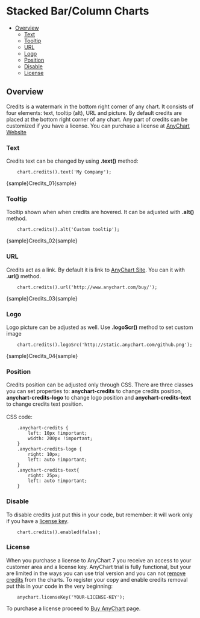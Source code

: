 # Stacked Bar/Column Charts

 * [Overview](#overview)
   * [Text](#text)
   * [Tooltip](#tooltip)
   * [URL](#url)
   * [Logo](#logo)
   * [Position](#position)
   * [Disable](#disable)
   * [License](#license)

## Overview

Credits is a watermark in the bottom right corner of any chart. It consists of four elements: text, tooltip (alt), URL and picture. By default credits are placed at the bottom right corner of any chart. Any part of credits can be customized if you have a license. You can purchase a license at [AnyChart Website](https://www.anychart.com/buy/)

### Text

Сredits text can be changed by using **.text()** method: 

```
    chart.credits().text('My Company');
```
{sample}Credits\_01{sample}

### Tooltip

Tooltip shown when when credits are hovered. It can be adjusted with **.alt()** method.

```
    chart.credits().alt('Custom tooltip');
```
{sample}Credits\_02{sample}

### URL

Credits act as a link. By default it is link to [AnyChart Site](https://www.anychart.com/). You can it with **.url()** method.

```
    chart.credits().url('http://www.anychart.com/buy/');
```
{sample}Credits\_03{sample}

### Logo
Logo picture can be adjusted as well. Use **.logoScr()** method to set custom image

```
    chart.credits().logoSrc('http://static.anychart.com/github.png');
```
{sample}Credits\_04{sample}

### Position

Credits position can be adjusted only through CSS. There are three classes you can set properties to: **anychart-credits** to change credits position, **anychart-credits-logo** to change logo position and **anychart-credits-text** to change credits text position. 
<br/><br/>
CSS code:
```
    .anychart-credits {
        left: 10px !important;
        width: 200px !important;
    }
    .anychart-credits-logo {
        right: 10px;
        left: auto !important;
    }
    .anychart-credits-text{
        right: 25px;
        left: auto !important;
    }
```

### Disable

To disable credits just put this in your code, but remember: it will work only if you have a [license key](#license).
```
    chart.credits().enabled(false);
```

### License

When you purchase a license to AnyChart 7 you receive an access to your customer area and a license key. AnyChart trial is fully functional, but your are limited in the ways you can use trial version and you can not [remove credits](#disable) from the charts. To register your copy and enable credits removal put this in your code in the very beginning:
```
    anychart.licenseKey('YOUR-LICENSE-KEY');
```
To purchase a license proceed to [Buy AnyChart](https://www.anychart.com/buy/) page.
